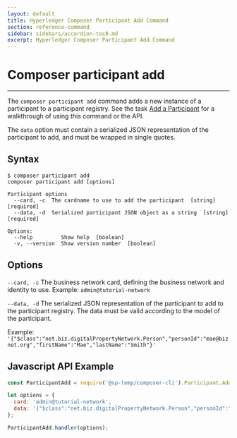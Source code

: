 ```yaml
---
layout: default
title: Hyperledger Composer Participant Add Command
section: reference-command
sidebar: sidebars/accordion-toc0.md
excerpt: Hyperledger Composer Participant Add Command
---
```


# Composer participant add

---

The `composer participant add` command adds a new instance of a participant to a participant registry. See the task [Add a Participant](../managing/participant-add.html) for a walkthrough of using this command or the API.

The `data` option must contain a serialized JSON representation of the participant to add, and must be wrapped in single quotes.

## Syntax

```
$ composer participant add
composer participant add [options]

Participant options
  --card, -c  The cardname to use to add the participant  [string] [required]
  --data, -d  Serialized participant JSON object as a string  [string] [required]

Options:
  --help         Show help  [boolean]
  -v, --version  Show version number  [boolean]
```

## Options

`--card, -c`
The business network card, defining the business network and identity to use.
Example: `admin@tutorial-network`

`--data, -d`
The serialized JSON representation of the participant to add to the participant registry. The data must be valid according to the model of the participant.  

Example: `'{"$class":"net.biz.digitalPropertyNetwork.Person","personId":"mae@biznet.org","firstName":"Mae","lastName":"Smith"}'`

## Javascript API Example

``` javascript
const ParticipantAdd = require('@sp-temp/composer-cli').Participant.Add;

let options = {
  card: 'admin@tutorial-network',
  data: '{"$class":"net.biz.digitalPropertyNetwork.Person","personId":"mae@biznet.org","firstName":"Mae","lastName":"Smith"}'
};

ParticipantAdd.handler(options);
```
